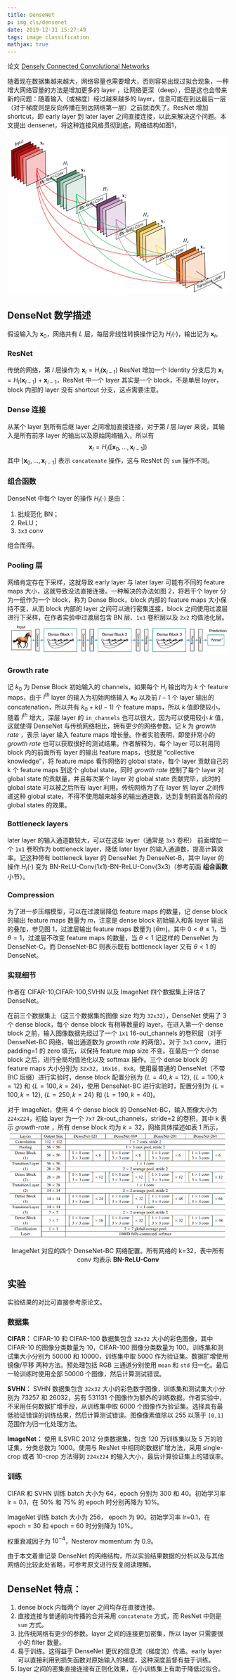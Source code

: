 ```yaml
---
title: DenseNet
p: img_cls/densenet
date: 2019-12-31 15:27:49
tags: image classification
mathjax: true
---
```


论文 [Densely Connected Convolutional Networks](https://arxiv.org/abs/1608.06993)

随着现在数据集越来越大，网络容量也需要增大，否则容易出现过拟合现象，一种增大网络容量的方法是增加更多的 layer ，让网络更深（deep），但是这也会带来新的问题：随着输入（或梯度）经过越来越多的 layer，信息可能在到达最后一层（对于梯度则是反向传播在到达网络第一层）之前就消失了。ResNet 增加 shortcut，即 early layer 到 later layer 之间直接连接，以此来解决这个问题。本文提出 densenet，将这种连接风格贯彻到底，网络结构如图1，

![](/images/img_cls/densenet_1.png)


## DenseNet 数学描述
假设输入为 $\mathbf x_0$，网络共有 $L$ 层，每层非线性转换操作记为 $H_l(\cdot)$，输出记为 $\mathbf x_l$。
### ResNet
传统的网络，第 $l$ 层操作为 $\mathbf x_l = H_l(\mathbf x_{l-1})$ ResNet 增加一个 Identity 分支后为 $\mathbf x_l = H_l(\mathbf x_{l-1})+\mathbf x_{l-1}$，ResNet 中一个 layer 其实是一个 block，不是单层 layer，block 内部的 layer 没有 shortcut 分支，这点需要注意。
### Dense 连接
从某个 layer 到所有后继 layer 之间增加直接连接，对于第 $l$ 层 layer 来说，其输入是所有前序 layer 的输出以及原始网络输入，所以有
$$\mathbf x_l=H_l([\mathbf x_0, ... , \mathbf x_{l-1}])$$
其中 $[\mathbf x_0, ... , \mathbf x_{l-1}]$ 表示 `concatenate` 操作，这与 ResNet 的 `sum` 操作不同。

### 组合函数
DenseNet 中每个 layer 的操作 $H_l(\cdot)$ 是由：
1. 批规范化 BN；
2. ReLU；
3. `3x3` conv
   
组合而得。
### Pooling 层
网络肯定存在下采样，这就导致 early layer 与 later layer 可能有不同的 feature maps 大小，这就导致没法直接连接。一种解决的办法如图 2，将若干个 layer 分为一组作为一个 block，称为 Dense Block，block 内部的 feature maps 大小保持不变，从而 block 内部的 layer 之间可以进行密集连接，block 之间使用过渡层进行下采样，在作者实验中过渡层包含 BN 层、`1x1` 卷积层以及 `2x2` 均值池化层。
![](/images/img_cls/densenet_2.png)

### Growth rate
记 $k_0$ 为 Dense Block 初始输入的 channels，如果每个 $H_l$ 输出均为 $k$ 个 feature maps，由于 $l^{th}$ layer 的输入为初始网络输入 $\mathbf x_0$ 以及前 $l-1$ 个 layer 输出的 concatenation，所以共有 $k_0+k(l-1)$ 个 feature maps，所以 $k$ 值即使较小，随着 $l^{th}$ 增大，深层 layer 的 `in_channels` 也可以很大，因为可以使用较小 $k$ 值，这就使得 DenseNet 与传统网络相比，拥有更少的网络参数。记 $k$ 为 _growth rate_ ，表示 layer 输入 feature maps 增长量。作者实验表明，即使非常小的 _growth rate_ 也可以获取很好的测试结果。作者解释为，每个 layer 可以利用同 block 内的前面所有 layer 的输出 feature maps，也就是 “collective knowledge”，将 feature maps 看作网络的 global state，每个 layer 贡献自己的 k 个 feature maps 到这个 global state，同时 _growth rate_ 控制了每个 layer 对 global state 的贡献量，并且每次某个 layer 对 global state 贡献完毕，此时的 global state 可以被之后所有 layer 利用。传统网络为了在 layer 到 layer 之间传递这种 global state，不得不使用越来越多的输出通道数，达到复制前面各阶段的 global states 的效果。

### Bottleneck layers
later layer 的输入通道数较大，可以在这些 layer（通常是 `3x3` 卷积） 前面增加一个 `1x1` 卷积作为 bottleneck layer，降低 later layer 的输入通道数，提高计算效率。记这种带有 bottleneck layer 的 DenseNet 为 DenseNet-B，其中 layer 的操作 $H_l(\cdot)$ 变为 BN-ReLU-Conv(1x1)-BN-ReLU-Conv(3x3)（参考前面 __组合函数__ 小节）。

### Compression
为了进一步压缩模型，可以在过渡层降低 feature maps 的数量，记 dense block 的输出 feature maps 数量为 $m$，注意是 dense block 初始输入和各 layer 输出的叠加，参见图 1，过渡层输出 feature maps 数量为 $\lfloor \theta m \rfloor$，其中 $0 < \theta \le 1$，当 $\theta=1$，过渡层不改变 feature maps 的数量，当 $\theta <1$ 记这样的 DenseNet 为 DenseNet-C，而 DenseNet-BC 则表示既有 bottleneck layer 又有 $\theta <1$ 的 DenseNet。

### 实现细节
作者在 CIFAR-10,CIFAR-100,SVHN 以及 ImageNet 四个数据集上评估了 DenseNet。

在前三个数据集上（这三个数据集的图像 size 均为 `32x32`），DenseNet 使用了 3 个 dense block，每个 dense block 有相等数量的 layer。在进入第一个 dense block 之前，输入图像数据先经过了一个 `1x1` 16-out_channels 的卷积层（对于 DenseNet-BC 网络，输出通道数为 _growth rate_ 的两倍）。对于 `3x3` conv，进行 padding=1 的 zero 填充，以保持 feature map size 不变。在最后一个 dense block 之后，进行全局均值池化以及 softmax 操作。三个 dense block 的 feature maps 大小分别为 `32x32, 16x16, 8x8`。使用最普通的 DenseNet（不带 B\C 后缀）进行实验时，dense block 配置分别为 $\{L=40,k=12\}$, $\{L=100,k=12\}$ 和 $\{L=100,k=24\}$，使用 DenseNet-BC 进行实验时，配置分别为 $\{L=100,k=12\}$, $\{L=250,k=24\}$ 和 $\{L=190,k=40\}$。

对于 ImageNet，使用 4 个 dense block 的 DenseNet-BC，输入图像大小为 `224x224`，初始 layer 为一个 `7x7` 2k-out_channels，stride=2 的卷积，其中 k 表示 _growth-rate_ ，所有 dense block 均为 $k=32$，网络具体描述如表 1 所示，
![](/images/img_cls/densenet_3.png) <center>ImageNet 对应的四个 DenseNet-BC 网络配置。所有网络的 k=32，表中所有 conv 均表示 __BN-ReLU-Conv__ </center>

## 实验
实验结果的对比可直接参考原论文。

### 数据集
__CIFAR：__  CIFAR-10 和 CIFAR-100 数据集包含 `32x32` 大小的彩色图像，其中 CIFAR-10 的图像分类数量为 10，CIFAR-100 图像分类数量为 100。训练集和测试集大小分别为 50000 和 10000，训练集中取 5000 作为验证集。数据扩增使用 镜像/平移 两种方法。预处理包括 RGB 三通道分别使用 `mean` 和 `std` 归一化。最后一轮训练时使用全部 50000 个图像，然后计算测试错误。

__SVHN：__  SVHN 数据集包含 `32x32` 大小的彩色数字图像，训练集和测试集大小分别为 73257 和 26032，另有 531131 个图像作为额外的训练数据。作者实验中，不采用任何数据扩增手段，从训练集中取 6000 个图像作为验证集。选择具有最低验证错误的训练结果，然后计算测试错误。图像像素值除以 255 以落于 `[0,1]` 范围作为归一化处理方法。

__ImageNet：__  使用 ILSVRC 2012 分类数据集，包含 120 万训练集以及 5 万的验证集，分类总数为 1000。使用与 ResNet 中相同的数据扩增方法，采用 single-crop 或者 10-crop 方法得到 `224x224` 的输入大小，最后计算验证集上的错误率。

### 训练
CIFAR 和 SVHN 训练 batch 大小为 64，epoch 分别为 300 和 40。初始学习率 lr = 0.1，在 50% 和 75% 的 epoch 时分别再降为 10%。

ImageNet 训练 batch 大小为 256， epoch 为 90。初始学习率 lr=0.1，在 epoch = 30 和 epoch = 60 时分别降为 10%。

权重衰减因子为 $10^{-4}$，Nesterov momentum 为 0.9。

由于本文着重记录 DenseNet 的网络结构，所以实验结果数据的分析以及与其他网络的比较此处省略，可参考原文进行反复阅读理解。

## DenseNet 特点：

1. dense block 内每两个 layer 之间均存在直接连接。
2. 直接连接与普通前向传播的合并采用 `concatenate` 方式，而 ResNet 中则是 `sum` 方式。
3. 比传统网络有更少的参数。layer 之间的连接更加密集，所以 layer 只需要很小的 filter 数量。
4. 易于训练。这得益于 DenseNet 更优的信息流（梯度流）传递。early layer 可以直接利用到损失函数对原始输入的梯度，这种深度监督有益于训练。
5. layer 之间的密集直接连接有正则化效果，在小训练集上有助于降低过拟合。
